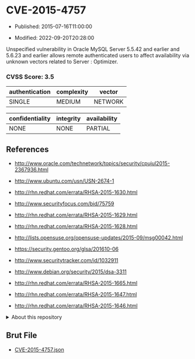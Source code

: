 # CVE-2015-4757

- Published: 2015-07-16T11:00:00

- Modified: 2022-09-20T20:28:00

Unspecified vulnerability in Oracle MySQL Server 5.5.42 and earlier and 5.6.23 and earlier allows remote authenticated users to affect availability via unknown vectors related to Server : Optimizer.

### CVSS Score: **3.5**

| authentication | complexity | vector |
| --- | --- | --- |
| SINGLE | MEDIUM | NETWORK |

| confidentiality | integrity | availability |
| --- | --- | --- |
| NONE | NONE | PARTIAL |

## References

* http://www.oracle.com/technetwork/topics/security/cpujul2015-2367936.html

* http://www.ubuntu.com/usn/USN-2674-1

* http://rhn.redhat.com/errata/RHSA-2015-1630.html

* http://www.securityfocus.com/bid/75759

* http://rhn.redhat.com/errata/RHSA-2015-1629.html

* http://rhn.redhat.com/errata/RHSA-2015-1628.html

* http://lists.opensuse.org/opensuse-updates/2015-09/msg00042.html

* https://security.gentoo.org/glsa/201610-06

* http://www.securitytracker.com/id/1032911

* http://www.debian.org/security/2015/dsa-3311

* http://rhn.redhat.com/errata/RHSA-2015-1665.html

* http://rhn.redhat.com/errata/RHSA-2015-1647.html

* http://rhn.redhat.com/errata/RHSA-2015-1646.html

<details>
<summary>About this repository</summary> 

  This repository is part of the project [Live Hack CVE](https://github.com/Live-Hack-CVE). Main website can be found [www.live-hack.org](https://www.live-hack.org) 
  
  Made by [Sn0wAlice](https://github.com/Sn0wAlice) for the people that care about security and need to have a feed of the latest CVEs. Hope you enjoy it, don't forget to star the repo and follow me on [Twitter](https://twitter.com/Sn0wAlice) and [Github](https://github.com/Sn0wAlice). And that is my [personnal website](https://www.alice-snow.me/)

  - [Home Page](https://github.com/Live-Hack-CVE)
  - [Framework](https://github.com/Live-Hack-CVE/cve-framework)
  - [CVE database](https://github.com/Live-Hack-CVE/full_database)
  - [Changelog](https://github.com/Live-Hack-CVE/Changelog)
</details>

## Brut File

* [CVE-2015-4757.json](https://raw.githubusercontent.com/Live-Hack-CVE/full_database/main/cves/2015/CVE-2015-4757.json)

